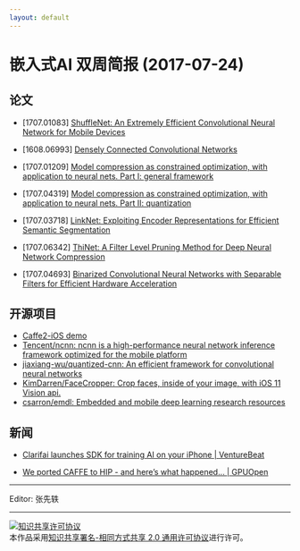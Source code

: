 ```yaml
---
layout: default
---
```


# 嵌入式AI 双周简报 (2017-07-24)

## 论文

- [1707.01083] [ShuffleNet: An Extremely Efficient Convolutional Neural Network for Mobile Devices](https://arxiv.org/abs/1707.01083)  

- [1608.06993] [Densely Connected Convolutional Networks](https://arxiv.org/abs/1608.06993)

- [1707.01209] [Model compression as constrained optimization, with application to neural nets. Part I: general framework](https://arxiv.org/abs/1707.01209)

- [1707.04319] [Model compression as constrained optimization, with application to neural nets. Part II: quantization](https://arxiv.org/abs/1707.04319)

- [1707.03718] [LinkNet: Exploiting Encoder Representations for Efficient Semantic Segmentation](https://arxiv.org/pdf/1707.03718.pdf)

- [1707.06342] [ThiNet: A Filter Level Pruning Method for Deep Neural Network Compression](https://arxiv.org/abs/1707.06342) 

- [1707.04693] [Binarized Convolutional Neural Networks with Separable Filters for Efficient Hardware Acceleration](https://arxiv.org/abs/1707.04693)

## 开源项目

- [Caffe2-iOS demo](https://github.com/KleinYuan/Caffe2-iOS)
- [Tencent/ncnn: ncnn is a high-performance neural network inference framework optimized for the mobile platform](https://github.com/Tencent/ncnn)
- [jiaxiang-wu/quantized-cnn: An efficient framework for convolutional neural networks](https://github.com/jiaxiang-wu/quantized-cnn)
- [KimDarren/FaceCropper: Crop faces, inside of your image, with iOS 11 Vision api.](https://github.com/KimDarren/FaceCropper)
- [csarron/emdl: Embedded and mobile deep learning research resources](https://github.com/csarron/emdl)

## 新闻

- [Clarifai launches SDK for training AI on your iPhone | VentureBeat](https://venturebeat.com/2017/07/12/clarifai-launches-sdk-for-running-ai-on-your-iphone/)

- [We ported CAFFE to HIP - and here’s what happened… | GPUOpen](http://gpuopen.com/ported-caffe-hip-heres-happened/)

----

Editor: 张先轶

----

<a rel="license" href="http://creativecommons.org/licenses/by-sa/2.0/"><img alt="知识共享许可协议" style="border-width:0" src="https://i.creativecommons.org/l/by-sa/2.0/88x31.png" /></a><br />本作品采用<a rel="license" href="http://creativecommons.org/licenses/by-sa/2.0/">知识共享署名-相同方式共享 2.0 通用许可协议</a>进行许可。
